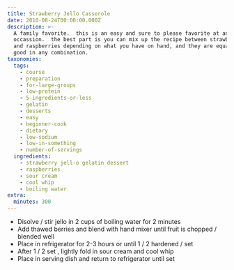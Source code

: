 ```yaml
---
title: Strawberry Jello Casserole
date: 2010-08-24T00:00:00.000Z
description: >-
  A family favorite.  this is an easy and sure to please favorite at any
  occassion.  the best part is you can mix up the recipe between strawberries
  and raspberries depending on what you have on hand, and they are equally as
  good in any combination.
taxonomies:
  tags:
    - course
    - preparation
    - for-large-groups
    - low-protein
    - 5-ingredients-or-less
    - gelatin
    - desserts
    - easy
    - beginner-cook
    - dietary
    - low-sodium
    - low-in-something
    - number-of-servings
  ingredients:
    - strawberry jell-o gelatin dessert
    - raspberries
    - sour cream
    - cool whip
    - boiling water
extra:
  minutes: 300
---
```

 - Disolve / stir jello in 2 cups of boiling water for 2 minutes
 - Add thawed berries and blend with hand mixer until fruit is chopped / blended well
 - Place in refrigerator for 2-3 hours or until 1 / 2 hardened / set
 - After 1 / 2 set , lightly fold in sour cream and cool whip
 - Place in serving dish and return to refrigerator until set
